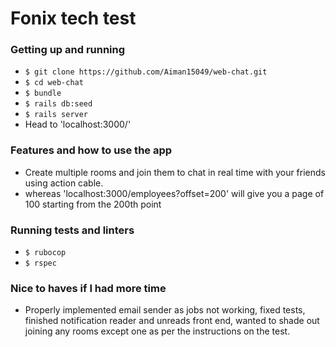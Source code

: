 # Fonix tech test


### Getting up and running

 - `$ git clone https://github.com/Aiman15049/web-chat.git`
 - `$ cd web-chat`
 - `$ bundle`
 - `$ rails db:seed`
 - `$ rails server`
 - Head to 'localhost:3000/'

### Features and how to use the app
- Create multiple rooms and join them to chat in real time with your friends using action cable.
- whereas 'localhost:3000/employees?offset=200' will give you a page of 100 starting from the 200th point

### Running tests and linters

- `$ rubocop`
- `$ rspec`

### Nice to haves if I had more time
- Properly implemented email sender as jobs not working, fixed tests, finished notification reader and unreads front end, wanted to
shade out joining any rooms except one as per the instructions on the test.
